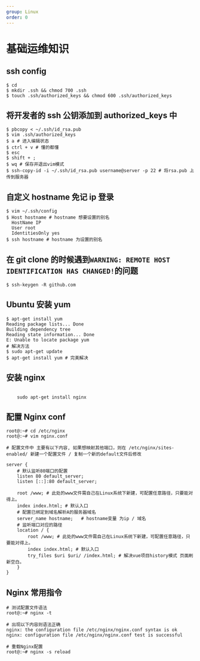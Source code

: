 ```yaml
---
group: Linux
order: 0
---
```


# 基础运维知识

## ssh config

```shell
$ cd
$ mkdir .ssh && chmod 700 .ssh
$ touch .ssh/authorized_keys && chmod 600 .ssh/authorized_keys
```

## 将开发者的 ssh 公钥添加到 authorized_keys 中
```shell
$ pbcopy < ~/.ssh/id_rsa.pub
$ vim .ssh/authorized_keys
$ a # 进入编辑状态
$ ctrl + v # 懂的都懂
$ esc
$ shift + ;
$ wq # 保存并退出vim模式
$ ssh-copy-id -i ~/.ssh/id_rsa.pub username@server -p 22 # 将rsa.pub 上传到服务器
```
## 自定义 hostname 免记 ip 登录
```shell
$ vim ~/.ssh/config
$ Host hostname # hostname 想要设置的别名
  HostName IP
  User root
  IdentitiesOnly yes
$ ssh hostname # hostname 为设置的别名
```

## 在 git clone 的时候遇到`WARNING: REMOTE HOST IDENTIFICATION HAS CHANGED!`的问题
```shell
$ ssh-keygen -R github.com
```
## Ubuntu 安装 yum
```shell
$ apt-get install yum
Reading package lists... Done
Building dependency tree
Reading state information... Done
E: Unable to locate package yum
# 解决方法
$ sudo apt-get update
$ apt-get install yum # 完美解决
```
## 安装 nginx
```shell

    sudo apt-get install nginx
```
## 配置 Nginx conf
```shell
root@:~# cd /etc/nginx
root@:~# vim nginx.conf

# 配置文件中 主要有以下内容, 如果想映射其他端口，则在 /etc/nginx/sites-enabled/ 新建一个配置文件 / 复制一个新的default文件后修改

server {
    # 默认监听80端口的配置
    listen 80 default_server;
    listen [::]:80 default_server;

    root /www; # 此处的www文件需自己在Linux系统下新建，可配置任意路径，只要能对得上。
    index index.html; # 默认入口
    # 配置已绑定到域名解析A的服务器域名
    server_name hostname;   # hostname变量 为ip / 域名
    # 监听端口对应的路径
    location / {
        root /www; # 此处的www文件需自己在Linux系统下新建，可配置任意路径，只要能对得上。
        index index.html; # 默认入口
        try_files $uri $uri/ /index.html; # 解决vue项目history模式 页面刷新空白。
    }
}
```
## Nginx 常用指令
```shell
# 测试配置文件语法
root@:~# nginx -t

# 出现以下内容则语法正确
nginx: the configuration file /etc/nginx/nginx.conf syntax is ok
nginx: configuration file /etc/nginx/nginx.conf test is successful

# 重载Nginx配置
root@:~# nginx -s reload
```